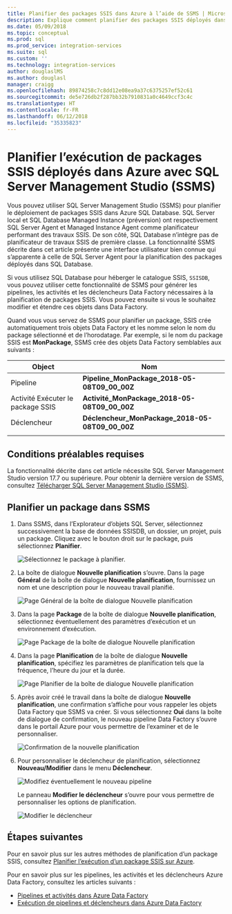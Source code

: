 ```yaml
---
title: Planifier des packages SSIS dans Azure à l’aide de SSMS | Microsoft Docs
description: Explique comment planifier des packages SSIS déployés dans Azure SQL Database à l’aide de la commande Planifier de SQL Server Management Studio (SSMS).
ms.date: 05/09/2018
ms.topic: conceptual
ms.prod: sql
ms.prod_service: integration-services
ms.suite: sql
ms.custom: ''
ms.technology: integration-services
author: douglaslMS
ms.author: douglasl
manager: craigg
ms.openlocfilehash: 89874258c7c8dd12e08ea9a37c6375257ef52c61
ms.sourcegitcommit: de5e726db2f287bb32b7910831a0c4649ccf3c4c
ms.translationtype: HT
ms.contentlocale: fr-FR
ms.lasthandoff: 06/12/2018
ms.locfileid: "35335823"
---
```

# <a name="schedule-the-execution-of-ssis-packages-deployed-in-azure-with-sql-server-management-studio-ssms"></a>Planifier l’exécution de packages SSIS déployés dans Azure avec SQL Server Management Studio (SSMS)

Vous pouvez utiliser SQL Server Management Studio (SSMS) pour planifier le déploiement de packages SSIS dans Azure SQL Database. SQL Server local et SQL Database Managed Instance (préversion) ont respectivement SQL Server Agent et Managed Instance Agent comme planificateur performant des travaux SSIS. De son côté, SQL Database n’intègre pas de planificateur de travaux SSIS de première classe. La fonctionnalité SSMS décrite dans cet article présente une interface utilisateur bien connue qui s’apparente à celle de SQL Server Agent pour la planification des packages déployés dans SQL Database.

Si vous utilisez SQL Database pour héberger le catalogue SSIS, `SSISDB`, vous pouvez utiliser cette fonctionnalité de SSMS pour générer les pipelines, les activités et les déclencheurs Data Factory nécessaires à la planification de packages SSIS. Vous pouvez ensuite si vous le souhaitez modifier et étendre ces objets dans Data Factory.

Quand vous vous servez de SSMS pour planifier un package, SSIS crée automatiquement trois objets Data Factory et les nomme selon le nom du package sélectionné et de l’horodatage. Par exemple, si le nom du package SSIS est **MonPackage**, SSMS crée des objets Data Factory semblables aux suivants :

| Object | Nom    |
|---|---|
| Pipeline | **Pipeline_MonPackage_2018-05-08T09_00_00Z** |
| Activité Exécuter le package SSIS | **Activité_MonPackage_2018-05-08T09_00_00Z** |
| Déclencheur | **Déclencheur_MonPackage_2018-05-08T09_00_00Z** |
|||

## <a name="prerequisites"></a>Conditions préalables requises

La fonctionnalité décrite dans cet article nécessite SQL Server Management Studio version 17.7 ou supérieure. Pour obtenir la dernière version de SSMS, consultez [Télécharger SQL Server Management Studio (SSMS)](../../ssms/download-sql-server-management-studio-ssms.md).

## <a name="schedule-a-package-in-ssms"></a>Planifier un package dans SSMS

1. Dans SSMS, dans l’Explorateur d’objets SQL Server, sélectionnez successivement la base de données SSISDB, un dossier, un projet, puis un package. Cliquez avec le bouton droit sur le package, puis sélectionnez **Planifier**.

    ![Sélectionnez le package à planifier.](media/ssis-azure-schedule-packages-ssms/schedule-ssms-image1-schedule.png)

2. La boîte de dialogue **Nouvelle planification** s’ouvre. Dans la page **Général** de la boîte de dialogue **Nouvelle planification**, fournissez un nom et une description pour le nouveau travail planifié.

    ![Page Général de la boîte de dialogue Nouvelle planification](media/ssis-azure-schedule-packages-ssms/schedule-ssms-image2-new-schedule.png)

3. Dans la page **Package** de la boîte de dialogue **Nouvelle planification**, sélectionnez éventuellement des paramètres d’exécution et un environnement d’exécution.

    ![Page Package de la boîte de dialogue Nouvelle planification](media/ssis-azure-schedule-packages-ssms/schedule-ssms-image3-new-schedule2.png)

4. Dans la page **Planification** de la boîte de dialogue **Nouvelle planification**, spécifiez les paramètres de planification tels que la fréquence, l’heure du jour et la durée.

    ![Page Planifier de la boîte de dialogue Nouvelle planification](media/ssis-azure-schedule-packages-ssms/schedule-ssms-image4-new-schedule3.png)

5. Après avoir créé le travail dans la boîte de dialogue **Nouvelle planification**, une confirmation s’affiche pour vous rappeler les objets Data Factory que SSMS va créer. Si vous sélectionnez **Oui** dans la boîte de dialogue de confirmation, le nouveau pipeline Data Factory s’ouvre dans le portail Azure pour vous permettre de l’examiner et de le personnaliser.

    ![Confirmation de la nouvelle planification](media/ssis-azure-schedule-packages-ssms/schedule-ssms-image5-confirmation.png)

6. Pour personnaliser le déclencheur de planification, sélectionnez **Nouveau/Modifier** dans le menu **Déclencheur**.

    ![Modifiez éventuellement le nouveau pipeline](media/ssis-azure-schedule-packages-ssms/schedule-ssms-image6-edit.png)

    Le panneau **Modifier le déclencheur** s’ouvre pour vous permettre de personnaliser les options de planification.

    ![Modifier le déclencheur](media/ssis-azure-schedule-packages-ssms/schedule-ssms-image7-edit2.png)

## <a name="next-steps"></a>Étapes suivantes

Pour en savoir plus sur les autres méthodes de planification d’un package SSIS, consultez [Planifier l’exécution d’un package SSIS sur Azure](ssis-azure-schedule-packages.md).

Pour en savoir plus sur les pipelines, les activités et les déclencheurs Azure Data Factory, consultez les articles suivants :
-   [Pipelines et activités dans Azure Data Factory](https://docs.microsoft.com/azure/data-factory/concepts-pipelines-activities)
-   [Exécution de pipelines et déclencheurs dans Azure Data Factory](https://docs.microsoft.com/azure/data-factory/concepts-pipeline-execution-triggers)
